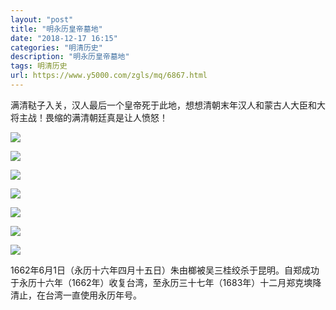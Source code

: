 ```yaml
---
layout: "post"
title: "明永历皇帝墓地"
date: "2018-12-17 16:15"
categories: "明清历史"
description: "明永历皇帝墓地"
tags: 明清历史
url: https://www.y5000.com/zgls/mq/6867.html
---
```






满清鞑子入关，汉人最后一个皇帝死于此地，想想清朝末年汉人和蒙古人大臣和大将主战！畏缩的满清朝廷真是让人愤怒！

![](https://img.y5000.com/uploads/allimg/161209/8-161209101124504.jpg)

![](https://img.y5000.com/uploads/allimg/161209/8-16120910113GN.jpg)

![](https://img.y5000.com/uploads/allimg/161209/8-1612091011511X.jpg)

![](https://img.y5000.com/uploads/allimg/161209/8-16120910120B30.jpg)

![](https://img.y5000.com/uploads/allimg/161209/8-161209101213L3.jpg)

![](https://img.y5000.com/uploads/allimg/161209/8-161209101233159.jpg)

![](https://img.y5000.com/uploads/allimg/161209/8-161209101243E8.jpg)

1662年6月1日（永历十六年四月十五日）朱由榔被吴三桂绞杀于昆明。自郑成功于永历十六年（1662年）收复台湾，至永历三十七年（1683年）十二月郑克塽降清止，在台湾一直使用永历年号。
